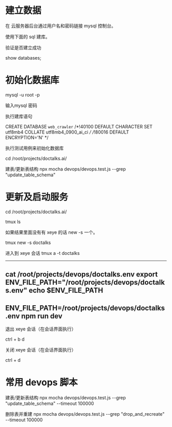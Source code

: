 # 建立数据

在 云服务器后台通过用户名和密码链接 mysql 控制台。

使用下面的 sql 建库。

验证是否建立成功

show databases;

# 初始化数据库

mysql -u root -p

输入mysql 密码

执行建库语句

CREATE DATABASE `web_crawler` /*!40100 DEFAULT CHARACTER SET utf8mb4 COLLATE utf8mb4_0900_ai_ci */ /*!80016 DEFAULT
ENCRYPTION='N' */

执行测试用例来初始化数据库

cd /root/projects/doctalks.ai/

建表/更新表结构
npx mocha devops/devops.test.js --grep "update_table_schema"

# 更新及启动服务

cd /root/projects/doctalks.ai/

tmux ls

如果结果里面没有有 xeye 的话 new -s 一个。

tmux new -s doctalks

进入到 xeye 会话
tmux a -t doctalks

--------
cat /root/projects/devops/doctalks.env
export ENV_FILE_PATH="/root/projects/devops/doctalks.env"
echo $ENV_FILE_PATH
--------
ENV_FILE_PATH=/root/projects/devops/doctalks.env npm run dev
--------

退出 xeye 会话（在会话界面执行）

ctrl + b d

关闭 xeye 会话（在会话界面执行）

ctrl + d

# 常用 devops 脚本

建表/更新表结构
npx mocha devops/devops.test.js --grep "update_table_schema" --timeout 100000

删除表并重建
npx mocha devops/devops.test.js --grep "drop_and_recreate" --timeout 100000